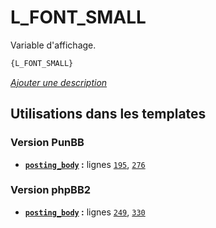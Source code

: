 # L_FONT_SMALL


Variable d'affichage.

```html
{L_FONT_SMALL}
```

[*Ajouter une description*](https://fa-tvars.appspot.com/var/L_FONT_SMALL)

## Utilisations dans les templates

### Version PunBB
* __[`posting_body`](../tpl/var/punbb/posting_body.md#readme) :__ lignes [`195`](../tpl/src/punbb/posting_body.tpl#L195), [`276`](../tpl/src/punbb/posting_body.tpl#L276)

### Version phpBB2
* __[`posting_body`](../tpl/var/subsilver/posting_body.md#readme) :__ lignes [`249`](../tpl/src/subsilver/posting_body.tpl#L249), [`330`](../tpl/src/subsilver/posting_body.tpl#L330)
